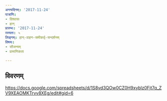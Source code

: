 ```yaml
---
अन्त्यदिनम्: '2017-11-24'
पात्राणि:
- विश्वासः
- हान्
प्रारम्भः: '2017-11-24'
रस्यता: ५
लिङ्गम्: हान्-वाहन-समीकर्तृ-सन्दर्शनम्
विषयः:
- सौजन्यम्
- प्रामाणिकता

---
```


## विवरणम्
https://docs.google.com/spreadsheets/d/1S8vd3QOw0CZ0H9xyblz0Fjt7q_ZV9XEAOMKTrvv8XEg/edit#gid=6

